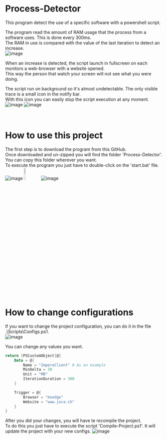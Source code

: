 # Process-Detector
This program detect the use of a specific software with a powershell script.

The program read the amount of RAM usage that the process from a software uses. This is done every 300ms.<br>
The RAM in use is compared with the value of the last iteration to detect an increase.<br>
![image](https://user-images.githubusercontent.com/87760278/229086202-7d244a61-5eac-4829-926a-2af31dcc6587.png)<br>

When an increase is detected, the script launch in fullscreen on each monitors a web-browser with a website opened.<br>
This way the person that watch your screen will not see what you were doing.

The script run on background so it's almost undetectable. The only visible trace is a small icon in the notify bar.<br>
With this icon you can easily stop the script execution at any moment.<br>
![image](https://user-images.githubusercontent.com/87760278/229078207-e0ce5d6a-86f1-4f5c-87de-fa828e40e575.png)
![image](https://user-images.githubusercontent.com/87760278/229078633-76b7055e-e21e-49e7-a181-7bf56b140592.png)
<br><br><br>


# How to use this project
The first step is to download the program from this GitHub.<br>
Once downloaded and un-zipped you will find the folder 'Process-Detector'.<br>
You can copy this folder wherever you want.<br>
To execute the program you just have to double-click on the 'start.bat' file.<br>
![image](https://user-images.githubusercontent.com/87760278/229080477-7bfdb16c-7214-4201-9e09-7291ac700a27.png)
<img src="https://user-images.githubusercontent.com/87760278/229081461-717e4b11-afc9-45a4-a92d-1a9e19e459a7.png" width="10%" height="10%"></img>
![image](https://user-images.githubusercontent.com/87760278/229082092-d3e8bb10-f278-4a25-8de6-db12562c3f98.png)<br><br>


# How to change configurations
If you want to change the project configuration, you can do it in the file .\Scripts\Configs.ps1.<br>
![image](https://user-images.githubusercontent.com/87760278/229087848-f6c27fe8-b5d8-477f-955b-5089d3fd1a6e.png)<br>

You can change any values you want.
```PowerShell
return [PSCustomObject]@{
    Data = @{
        Name = "ImperoClient" # As an example
        MinDelta = 20
        Unit = "MB"
        IterationDuration = 300
    }

    Trigger = @{
        Browser = "msedge"
        Website = "www.joca.ch"
    }
}
```
After you did your changes, you will have te recompile the project.<br>
To do this you just have to execute the script 'Compile-Project.ps1'. It will update the project with your new configs.
![image](https://user-images.githubusercontent.com/87760278/229089529-5fdeca86-4f2a-4350-b294-25931b87e27b.png)
